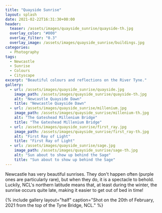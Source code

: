 ```yaml
---
title: "Quayside Sunrise"
layout: splash
date: 2021-02-22T16:31:30+00:00
header:
  teaser: /assets/images/quayside_sunrise/quayside-th.jpg
  overlay_color: "#000"
  overlay_filter: "0.3"
  overlay_image: /assets/images/quayside_sunrise/buildings.jpg
categories:
  - Photography
tags:
  - Newcastle
  - Sunrise
  - Colours
  - Cityscape
excerpt: "Beautiful colours and reflections on the River Tyne."
gallery:
  - url: /assets/images/quayside_sunrise/quayside.jpg
    image_path: /assets/images/quayside_sunrise/quayside-th.jpg
    alt: "Newcastle Quayside Dawn"
    title: "Newcastle Quayside Dawn"
  - url: /assets/images/quayside_sunrise/millenium.jpg
    image_path: /assets/images/quayside_sunrise/millenium-th.jpg
    alt: "The Gateshead Millenium Bridge"
    title: "The Gateshead Millenium Bridge"
  - url: /assets/images/quayside_sunrise/first_ray.jpg
    image_path: /assets/images/quayside_sunrise/first_ray-th.jpg
    alt: "First Ray of Light"
    title: "First Ray of Light"
  - url: /assets/images/quayside_sunrise/sage.jpg
    image_path: /assets/images/quayside_sunrise/sage-th.jpg
    alt: "Sun about to show up behind the Sage"
    title: "Sun about to show up behind the Sage"
---
```


Newcastle has very beautiful sunrises. They don't happen often (purple ones are particularly rare), but when they do, it is a spectacle to behold. Luckily, NCL's northern latitude means that, at least during the winter, the sunrise occurs quite late, making it easier to get out of bed in time!

{% include gallery layout="half" caption="Shot on the 20th of February, 2021 from the top of the Tyne Bridge, NCL." %}


